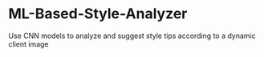 # ML-Based-Style-Analyzer
Use CNN models to analyze and suggest style tips according to a dynamic client image
